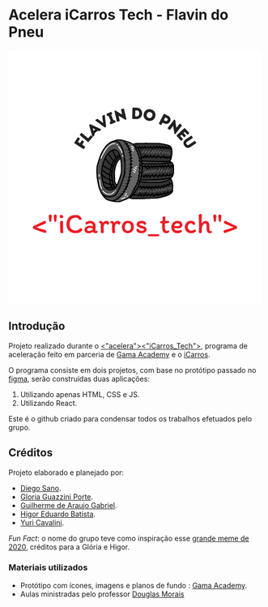 # Acelera iCarros Tech - Flavin do Pneu

![Logo Equipe](flavin.png)

## Introdução

Projeto realizado durante o [<"acelera"><"iCarros_Tech">](https://aceleraicarrostech.corporate.gama.academy/), programa de aceleração feito em parceria de [Gama Academy](https://www.gama.academy/) e o [iCarros](https://www.icarros.com.br/principal/index.jsp).

O programa consiste em dois projetos, com base no protótipo passado no [figma](https://www.figma.com/file/FnTOK15dbxgyBC2JqTMEpy/E-carros?node-id=2121%3A2407), serão construídas duas aplicações:

1. Utilizando apenas HTML, CSS e JS.
2. Utilizando React.

Este é o github criado para condensar todos os trabalhos efetuados pelo grupo.

## Créditos

Projeto elaborado e planejado por:

- [Diego Sano](https://github.com/diegosano).
- [Gloria Guazzini Porte](https://github.com/gloriaporte).
- [Guilherme de Araujo Gabriel](https://github.com/guilhermag).
- [Higor Eduardo Batista](https://github.com/bhigoreduardo).
- [Yuri Cavalini](https://github.com/yuricavalini).

*Fun Fact*: o nome do grupo teve como inspiração esse [grande meme de 2020](https://www.youtube.com/watch?v=4mrfp-VxxZM), créditos para a Glória e Higor.

### Materiais utilizados

- Protótipo com ícones, imagens e planos de fundo : [Gama Academy](https://www.gama.academy/).
- Aulas ministradas pelo professor [Douglas Morais](https://github.com/mrdouglasmorais) 
